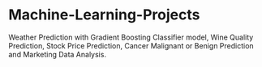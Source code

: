 # Machine-Learning-Projects
Weather Prediction with Gradient Boosting Classifier model, Wine Quality Prediction, Stock Price Prediction, Cancer Malignant or Benign Prediction and Marketing Data Analysis.
